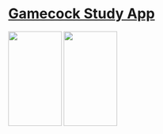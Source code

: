<h1>
  <a href="https://github.com/SCCapstone/GamecockStudy-formally-SportsMeetUp-">Gamecock Study App</a>
</h1>
<img src="https://cloud.githubusercontent.com/assets/5387510/23328731/38d46710-faf7-11e6-8dcf-749d2965af08.png"  width="108" height="192" alt="">
<img src="https://cloud.githubusercontent.com/assets/5387510/23328732/38da09b8-faf7-11e6-9ff0-800b26475781.png"  width="108" height="192" alt="">
